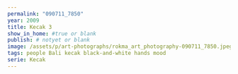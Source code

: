 ```yaml
---
permalink: "090711_7850"
year: 2009
title: Kecak 3
show_in_home: #true or blank
publish: # notyet or blank
image: /assets/p/art-photographs/rokma_art_photography-090711_7850.jpeg
tags: people Bali kecak black-and-white hands mood
serie: Kecak
---
```

